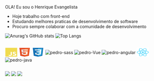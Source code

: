 OLA! Eu sou o Henrique Evangelista

-  Hoje trabalho com front-end
-  Estudando melhores praticas de desenvolvimento de software
-  Procuro sempre colaborar com a comunidade de desenvolvimento

![Anurag's GitHub stats](https://github-readme-stats.vercel.app/api?username=Henrique-Evangelista&show_icons=true&hide=noThings&theme=tokyonight&)
![Top Langs](https://github-readme-stats.vercel.app/api/top-langs/?username=Henrique-Evangelista&hide_progress=false&hide=&theme=tokyonight&layout=compact&)

<div style="display: inline_block"><br>
  <img align="center" alt="pedro-Js" height="30" width="40" src="https://raw.githubusercontent.com/devicons/devicon/master/icons/javascript/javascript-plain.svg">
  <img align="center" alt="pedro-HTML" height="30" width="40" src="https://raw.githubusercontent.com/devicons/devicon/master/icons/html5/html5-original.svg">
  <img align="center" alt="pedro-CSS" height="30" width="40" src="https://raw.githubusercontent.com/devicons/devicon/master/icons/css3/css3-original.svg">
  <img align="center" alt="pedro-sass" height="30" width="40" src="https://cdn.jsdelivr.net/gh/devicons/devicon/icons/sass/sass-original.svg">
  <img align="center" alt="pedro-Vue" height="30" width="40"  src="https://cdn.jsdelivr.net/gh/devicons/devicon/icons/vuejs/vuejs-original.svg">
  <img align="center" alt="pedro-angular" height="30" width="40" src="https://cdn.jsdelivr.net/gh/devicons/devicon/icons/angularjs/angularjs-original.svg" >
  <img align="center" alt="pedro-React" height="30" width="40" src="https://raw.githubusercontent.com/devicons/devicon/master/icons/react/react-original.svg">
  <img align="center" alt="pedro-java" height="30" width="40" src="https://cdn.jsdelivr.net/gh/devicons/devicon/icons/java/java-original-wordmark.svg">

</div>

##

<div> 
  <a href="https://instagram.com/_henriquedev" target="_blank"><img src="https://img.shields.io/badge/-Instagram-%23E4405F?style=for-the-badge&logo=instagram&logoColor=white" target="_blank"></a>
  <a href = "mailto:henriqueevangelistaoficial@gmail.com"><img src="https://img.shields.io/badge/-Gmail-%23333?style=for-the-badge&logo=gmail&logoColor=white" target="_blank"></a>
  <a href="https://www.linkedin.com/in/pedro-henrique-evangelista-2ba967280" target="_blank"><img src="https://img.shields.io/badge/-LinkedIn-%230077B5?style=for-the-badge&logo=linkedin&logoColor=white" target="_blank"></a> 
  
</div>



